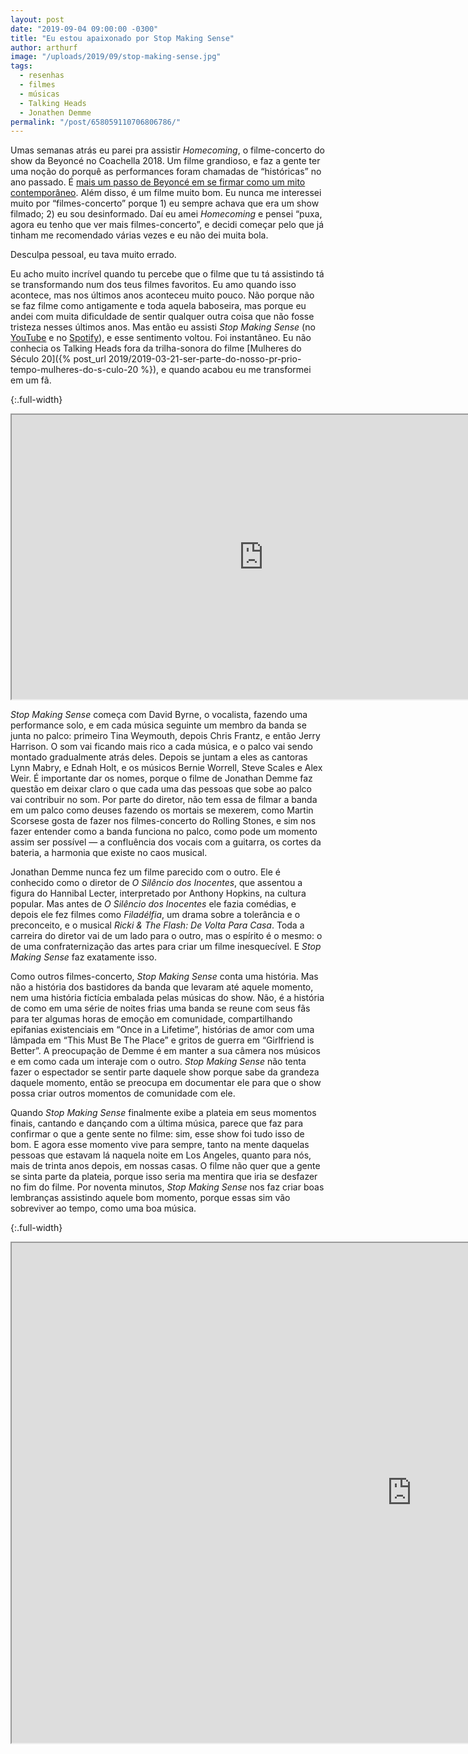 ```yaml
---
layout: post
date: "2019-09-04 09:00:00 -0300"
title: "Eu estou apaixonado por Stop Making Sense"
author: arthurf
image: "/uploads/2019/09/stop-making-sense.jpg"
tags:
  - resenhas
  - filmes
  - músicas
  - Talking Heads
  - Jonathen Demme
permalink: "/post/658059110706806786/"
---
```


Umas semanas atrás eu parei pra assistir _Homecoming_, o filme-concerto do show da Beyoncé no Coachella 2018. Um filme grandioso, e faz a gente ter uma noção do porquê as performances foram chamadas de “históricas” no ano passado. É [mais um passo de Beyoncé em se firmar como um mito contemporâneo](https://www.vox.com/culture/2018/4/16/17242608/beyonce-coachella-paradox-icon). Além disso, é um filme muito bom. Eu nunca me interessei muito por “filmes-concerto” porque 1) eu sempre achava que era um show filmado; 2) eu sou desinformado. Daí eu amei _Homecoming_ e pensei “puxa, agora eu tenho que ver mais filmes-concerto”, e decidi começar pelo que já tinham me recomendado várias vezes e eu não dei muita bola.

Desculpa pessoal, eu tava muito errado.

Eu acho muito incrível quando tu percebe que o filme que tu tá assistindo tá se transformando num dos teus filmes favoritos. Eu amo quando isso acontece, mas nos últimos anos aconteceu muito pouco. Não porque não se faz filme como antigamente e toda aquela baboseira, mas porque eu andei com muita dificuldade de sentir qualquer outra coisa que não fosse tristeza nesses últimos anos. Mas então eu assisti _Stop Making Sense_ (no [YouTube](https://youtu.be/6bjnRrvx88Y) e no [Spotify](https://open.spotify.com/album/4FR8Z6TvIsC56NLyNomNRE)), e esse sentimento voltou. Foi instantâneo. Eu não conhecia os Talking Heads fora da trilha-sonora do filme [Mulheres do Século 20]({% post_url 2019/2019-03-21-ser-parte-do-nosso-pr-prio-tempo-mulheres-do-s-culo-20 %}), e quando acabou eu me transformei em um fã.

{:.full-width}

<iframe width="806" height="455" src="https://www.youtube-nocookie.com/embed/_ZhmsrUOezI"  allow="accelerometer; autoplay; encrypted-media; gyroscope; picture-in-picture" allowfullscreen></iframe>

_Stop Making Sense_ começa com David Byrne, o vocalista, fazendo uma performance solo, e em cada música seguinte um membro da banda se junta no palco: primeiro Tina Weymouth, depois Chris Frantz, e então Jerry Harrison. O som vai ficando mais rico a cada música, e o palco vai sendo montado gradualmente atrás deles. Depois se juntam a eles as cantoras Lynn Mabry, e Ednah Holt, e os músicos Bernie Worrell, Steve Scales e Alex Weir. É importante dar os nomes, porque o filme de Jonathan Demme faz questão em deixar claro o que cada uma das pessoas que sobe ao palco vai contribuir no som. Por parte do diretor, não tem essa de filmar a banda em um palco como deuses fazendo os mortais se mexerem, como Martin Scorsese gosta de fazer nos filmes-concerto do Rolling Stones, e sim nos fazer entender como a banda funciona no palco, como pode um momento assim ser possível — a confluência dos vocais com a guitarra, os cortes da bateria, a harmonia que existe no caos musical.

Jonathan Demme nunca fez um filme parecido com o outro. Ele é conhecido como o diretor de _O Silêncio dos Inocentes_, que assentou a figura do Hannibal Lecter, interpretado por Anthony Hopkins, na cultura popular. Mas antes de _O Silêncio dos Inocentes_ ele fazia comédias, e depois ele fez filmes como _Filadélfia_, um drama sobre a tolerância e o preconceito, e o musical _Ricki & The Flash: De Volta Para Casa_. Toda a carreira do diretor vai de um lado para o outro, mas o espírito é o mesmo: o de uma confraternização das artes para criar um filme inesquecível. E _Stop Making Sense_ faz exatamente isso.

Como outros filmes-concerto, _Stop Making Sense_ conta uma história. Mas não a história dos bastidores da banda que levaram até aquele momento, nem uma história fictícia embalada pelas músicas do show. Não, é a história de como em uma série de noites frias uma banda se reune com seus fãs para ter algumas horas de emoção em comunidade, compartilhando epifanias existenciais em “Once in a Lifetime”, histórias de amor com uma lâmpada em “This Must Be The Place” e gritos de guerra em “Girlfriend is Better”. A preocupação de Demme é em manter a sua câmera nos músicos e em como cada um interaje com o outro. _Stop Making Sense_ não tenta fazer o espectador se sentir parte daquele show porque sabe da grandeza daquele momento, então se preocupa em documentar ele para que o show possa criar outros momentos de comunidade com ele.

Quando _Stop Making Sense_ finalmente exibe a plateia em seus momentos finais, cantando e dançando com a última música, parece que faz para confirmar o que a gente sente no filme: sim, esse show foi tudo isso de bom. E agora esse momento vive para sempre, tanto na mente daquelas pessoas que estavam lá naquela noite em Los Angeles, quanto para nós, mais de trinta anos depois, em nossas casas. O filme não quer que a gente se sinta parte da plateia, porque isso seria ma mentira que iria se desfazer no fim do filme. Por noventa minutos, _Stop Making Sense_ nos faz criar boas lembranças assistindo aquele bom momento, porque essas sim vão sobreviver ao tempo, como uma boa música.

{:.full-width}

<iframe width="1280" height="800" src="https://www.youtube-nocookie.com/embed/6bjnRrvx88Y"  allow="accelerometer; autoplay; encrypted-media; gyroscope; picture-in-picture" allowfullscreen></iframe>

